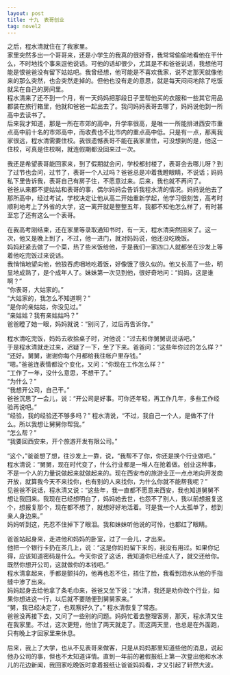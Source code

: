 ```yaml
---
layout: post
title: 十九　表哥创业
tag: novel2
---
```


之后，程水清就住在了我家里。<br />
家里突然多出一个哥哥来，还是小学生的我真的很好奇，我常常偷偷地看他在干什么，不时地找个事来逗他说话。可他的话却很少，尤其是不和爸爸说话，我想他可能是恨爸爸没有留下姑姑吧。我曾经想，他可能是不喜欢我家，说不定那天就像他来的那么突然，也会突然走掉的。但他也没有走的意思，就是每天闷闷地除了吃饭就呆在自己的房间里。<br />
程水清来了还不到一个月，有一天妈妈把那段日子里帮他买的衣服和一些其它用品都装在旅行箱里，他就和爸爸一起出去了。我问妈妈表哥去哪了，妈妈说他到一所高中去读书了。<br />
后来我才知道，那是一所在市郊的高中，升学率很高，是唯一一所能排进西安市重点高中前十名的市郊高中，而收费也不比市内的重点高中低。只是有一点，那离我家很远，程水清需要住校。我很遗憾表哥不能在我家里住，可没想到的是，他这一住校，可真是住校啊，就连假期都没回来过一次。

我还是希望表哥能回家来，到了假期就会问，学校都封楼了，表哥会去哪儿呀？到了过节也会问，过节了，表哥一个人过吗？爸爸总是冲着我瞪眼睛，不说话；妈妈私下里告诉我，表哥自己有房子住，不愿意过来。后来，我也就不再问了。<br />
爸爸从来都不提姑姑和表哥的事，偶尔妈妈会告诉我程水清的情况。妈妈说他去了那所高中，经过考试，学校决定让他从高二开始重新学起，他学习很刻苦，高考时顺利地考上了外省的大学，这一离开就是整整五年，我都不知他怎么样了，有时甚至忘了还有这么一个表哥。

在我高考刚结束，还在家里等录取通知书时，有一天，程水清突然回来了。这一次，他又是晚上到了，不过，他一进门，就对妈妈说，他还没吃晚饭。<br />
妈妈赶紧去做了一个菜，热了些米饭给他，于是我们一家四口人就都坐在沙发上等着他吃完饭过来说话。<br />
我悄悄地望向他，他狼吞虎咽地吃着饭，好像饿了很久似的。他又长高了一些，明显地成熟了，是个成年人了。妹妹第一次见到他，很好奇地问：“妈妈，这是谁啊？”<br />
“你表哥，大姑家的。”<br />
“大姑家的，我怎么不知道啊？”<br />
“是你的亲姑姑，你没见过。”<br />
“亲姑姑？我有亲姑姑吗？”<br />
爸爸瞪了她一眼，妈妈就说：“别问了，过后再告诉你。”

程水清吃完饭，妈妈去收拾桌子时，对他说：“过去和你舅舅说说话吧。”<br />
于是程水清就走过来，迟疑了一下，坐了下来。爸爸问：“这些年你过的怎么样？”<br />
“还好。舅舅，谢谢你每个月都给我往帐户里存钱。”<br />
“嗯。”爸爸连表情都没个变化，又问：“你现在工作怎么样？”<br />
“工作了一年，没什么意思，不想干了。”<br />
“为什么？”<br />
“我想开公司，自己干。”<br />
爸爸沉思了一会儿，说：“开公司是好事。可你还年轻，再工作几年，多些工作经验再说吧。”<br />
“经验，我的经验还不够多吗？” 程水清说，“不过，我自己一个人，是做不了什么。所以我想让舅舅你帮我。”<br />
“怎么帮？”<br />
“我要回西安来，开个旅游开发有限公司。”

“这个，”爸爸想了想，往沙发上一靠，说，“我帮不了你，你还是换个行业做吧。”<br />
程水清说：“舅舅，现在时代变了，什么行业都是一堆人在抢着做。创业这种事，不是一个人的力量说做起来就做起来的。现在西安市的旅游业正一点点地向开发商开放，就算我今天不来找你，也有别的人来找你，为什么你就不能帮我呢？”<br />
见爸爸不说话，程水清又说：“这些年，我一直都不愿意来西安，我也知道舅舅不想让我回来。我现在已经想明白了，妈妈她去世，也怨不了别人，我以前想报复这个，想报复那个，现在都不想了，就想好好地活着。可是我一个人太孤单了，想到亲人身边来。”<br />
妈妈听到这，先忍不住掉下了眼泪。我和妹妹听他说的可怜，也都红了眼睛。

爸爸站起身来，走进他和妈妈的卧室，过了一会儿，才出来。<br />
他把一个银行卡扔在茶几上，说：“这是你妈妈留下来的，我没有用过。如果你记得，应该知道密码是什么。今天你说了这话，我知道你已经成人了，就交还给你。既然你想开公司，这就做你的本钱吧。”<br />
程水清拿起来，手都是颤抖的，他再也忍不住，捂住了脸，我看到泪水从他的手指缝中渗了出来。<br />
妈妈起身去给他拿了条毛巾来，爸爸又坐下说：“水清，我还是劝你改个行业，如果你想进这一行，以后就不要随便到舅舅家来。”<br />
“舅，我已经决定了，也观察好久了。” 程水清恢复了常态。<br />
爸爸没再接下去，又问了一些别的问题。妈妈忙着去整理客房，那天，程水清又住在我家里。不过，这次更短，他住了两天就走了。而这两天里，也总是在外面跑，只有晚上才回家里来休息。

后来，我上了大学，也从不见表哥来做客，只是从妈妈那里知道些他的消息，说起他办公司的事，但也不太知道详情。直到一年前的暑假报纸上第一次登出他和水冰儿的花边新闻，我回家吃晚饭时拿着报纸让爸爸妈妈看，才又引起了轩然大波。
